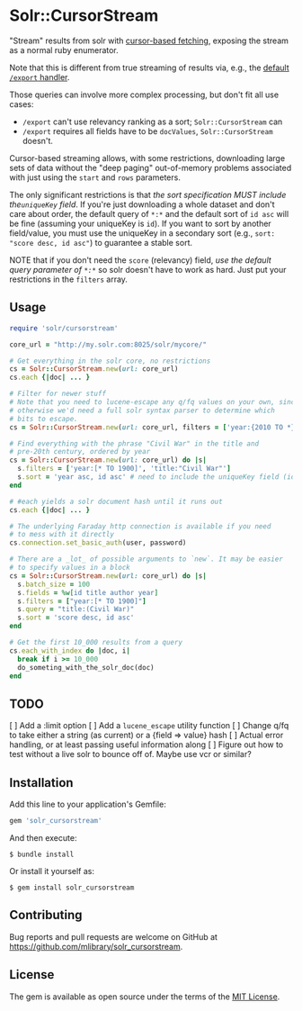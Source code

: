 # Solr::CursorStream

"Stream" results from solr with 
[cursor-based fetching](https://solr.apache.org/guide/8_6/pagination-of-resultshtml#fetching-a-large-number-of-sorted-results-cursors), 
exposing the stream as a normal ruby enumerator. 

Note that this is different from true streaming of results via, e.g.,
the [default `/export` handler](https://solr.apache.org/guide/8_6/exporting-result-sets.html).

Those queries can involve more complex processing, but don't fit all use 
cases:
  * `/export` can't use relevancy ranking as a sort; `Solr::CursorStream` can 
  * `/export` requires all fields have to be `docValues`, 
    `Solr::CursorStream` doesn't.

Cursor-based streaming allows, with some restrictions, 
downloading large sets of data without the "deep paging" 
out-of-memory problems 
associated with just using the `start` and `rows` parameters. 

The only significant restrictions is that _the sort specification MUST 
include the`uniqueKey` field_. If you're just downloading a whole dataset and 
don't care about order, the default query of `*:*` and the default sort of `id asc`
will be fine (assuming your uniqueKey is `id`). If you want to sort by
another field/value, you must use the uniqueKey in a secondary sort (e.g., 
`sort: "score desc, id asc"`) to guarantee a stable sort. 

NOTE that if you don't need the `score` (relevancy) field, 
_use the default query parameter of `*:*`_ so
solr doesn't have to work as hard. Just put your restrictions in the
`filters` array. 

## Usage

```ruby
require 'solr/cursorstream'

core_url = "http://my.solr.com:8025/solr/mycore/"

# Get everything in the solr core, no restrictions
cs = Solr::CursorStream.new(url: core_url)
cs.each {|doc| ... }

# Filter for newer stuff
# Note that you need to lucene-escape any q/fq values on your own, since
# otherwise we'd need a full solr syntax parser to determine which
# bits to escape.
cs = Solr::CursorStream.new(url: core_url, filters = ['year:{2010 TO *}'])

# Find everything with the phrase "Civil War" in the title and 
# pre-20th century, ordered by year
cs = Solr::CursorStream.new(url: core_url) do |s|
  s.filters = ['year:[* TO 1900]', 'title:"Civil War"']
  s.sort = 'year asc, id asc' # need to include the uniqueKey field (id)!  
end

# #each yields a solr document hash until it runs out 
cs.each {|doc| ... }

# The underlying Faraday http connection is available if you need
# to mess with it directly
cs.connection.set_basic_auth(user, password)

# There are a _lot_ of possible arguments to `new`. It may be easier
# to specify values in a block
cs = Solr::CursorStream.new(url: core_url) do |s|
  s.batch_size = 100
  s.fields = %w[id title author year]
  s.filters = ["year:[* TO 1900]"]
  s.query = "title:(Civil War)"
  s.sort = 'score desc, id asc'
end

# Get the first 10_000 results from a query
cs.each_with_index do |doc, i|
  break if i >= 10_000
  do_someting_with_the_solr_doc(doc)
end

```

## TODO

[ ] Add a :limit option
[ ] Add a `lucene_escape` utility function
[ ] Change q/fq to take either a string (as current) or a {field => value} hash
[ ] Actual error handling, or at least passing useful information along
[ ] Figure out how to test without a live solr to bounce off of. Maybe use 
vcr or similar?

## Installation

Add this line to your application's Gemfile:

```ruby
gem 'solr_cursorstream'
```

And then execute:

    $ bundle install

Or install it yourself as:

    $ gem install solr_cursorstream



## Contributing

Bug reports and pull requests are welcome on GitHub at https://github.com/mlibrary/solr_cursorstream.

## License

The gem is available as open source under the terms of the [MIT License](https://opensource.org/licenses/MIT).
